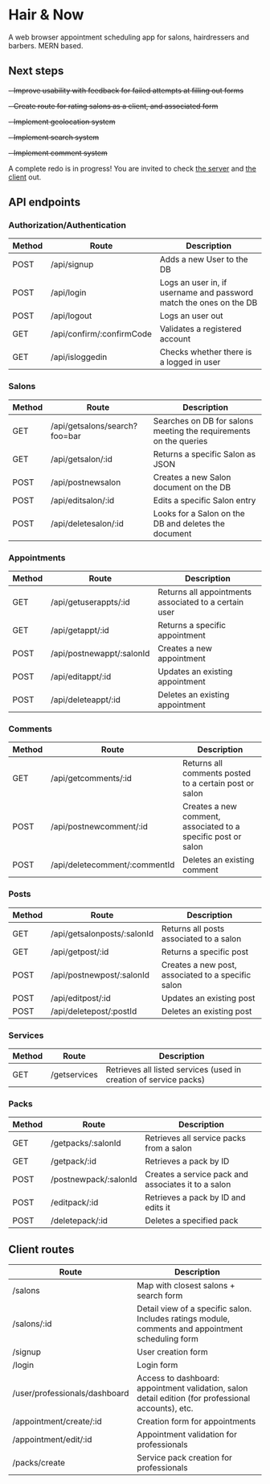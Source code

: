 # Hair & Now
A web browser appointment scheduling app for salons, hairdressers and barbers. MERN based. 

## Next steps

~~- Improve usability with feedback for failed attempts at filling out forms~~

~~- Create route for rating salons as a client, and associated form~~

~~- Implement geolocation system~~

~~- Implement search system~~

~~- Implement comment system~~

A complete redo is in progress! You are invited to check [the server](https://github.com/Elvirarp92/hair-and-now-redux-server) and [the client](https://github.com/Elvirarp92/hair-and-now-redux-client) out.

## API endpoints

### Authorization/Authentication
| **Method** | **Route**                 | **Description**                                                    |
|------------|---------------------------|--------------------------------------------------------------------|
| POST       | /api/signup               | Adds a new User to the DB                                          |
| POST       | /api/login                | Logs an user in, if username and password match the ones on the DB |
| POST       | /api/logout               | Logs an user out                                                   |
| GET        | /api/confirm/:confirmCode | Validates a registered account                                     |
| GET        | /api/isloggedin           | Checks whether there is a logged in user                           |
### Salons
| **Method**  | **Route**                     | **Description**                                                   |
|-------------|-------------------------------|-------------------------------------------------------------------|
| GET         | /api/getsalons/search?foo=bar | Searches on DB for salons meeting the requirements on the queries |
| GET         | /api/getsalon/:id             | Returns a specific Salon as JSON                                  |
| POST        | /api/postnewsalon             | Creates a new Salon document on the DB                            |
| POST        | /api/editsalon/:id            | Edits a specific Salon entry                                      |
| POST        | /api/deletesalon/:id          | Looks for a Salon on the DB and deletes the document              |
### Appointments
| **Method** | **Route**                     | **Description**                                         |
|------------|-------------------------------|---------------------------------------------------------|
| GET        | /api/getuserappts/:id         | Returns all appointments associated to a certain user   |
| GET        | /api/getappt/:id              | Returns a specific appointment                          |
| POST       | /api/postnewappt/:salonId     | Creates a new appointment                               |
| POST       | /api/editappt/:id             | Updates an existing appointment                         |
| POST       | /api/deleteappt/:id           | Deletes an existing appointment                         |
### Comments
| **Method** | **Route**                      | **Description**                                               |
|------------|--------------------------------|---------------------------------------------------------------|
| GET        | /api/getcomments/:id           | Returns all comments posted to a certain post or salon        |
| POST       | /api/postnewcomment/:id        | Creates a new comment, associated to a specific post or salon |
| POST       | /api/deletecomment/:commentId  | Deletes an existing comment                                   |
### Posts
| **Method** | **Route**                      | **Description**                                       |
|------------|--------------------------------|-------------------------------------------------------|
| GET        | /api/getsalonposts/:salonId    | Returns all posts associated to a salon               |
| GET        | /api/getpost/:id               | Returns a specific post                               |
| POST       | /api/postnewpost/:salonId      | Creates a new post, associated to a specific salon    |
| POST       | /api/editpost/:id              | Updates an existing post                              |
| POST       | /api/deletepost/:postId        | Deletes an existing post                              |
### Services
| **Method** | **Route**             | **Description**                                                   |
|------------|-----------------------|-------------------------------------------------------------------|
| GET        | /getservices          | Retrieves all listed services (used in creation of service packs) |
### Packs
| **Method** | **Route**             | **Description**                                     |
|------------|-----------------------|-----------------------------------------------------|
| GET        | /getpacks/:salonId    | Retrieves all service packs from a salon            |
| GET        | /getpack/:id          | Retrieves a pack by ID                              |
| POST       | /postnewpack/:salonId | Creates a service pack and associates it to a salon |
| POST       | /editpack/:id         | Retrieves a pack by ID and edits it                 |
| POST       | /deletepack/:id       | Deletes a specified pack                            |

## Client routes
| **Route**                     | **Description**                                                                                     |
|-------------------------------|-----------------------------------------------------------------------------------------------------|
| /salons                       | Map with closest salons + search form                                                               |
| /salons/:id                   | Detail view of a specific salon. Includes ratings module, comments and appointment scheduling form  |
| /signup                       | User creation form                                                                                  |
| /login                        | Login form                                                                                          |
| /user/professionals/dashboard | Access to dashboard: appointment validation, salon detail edition (for professional accounts), etc. |
| /appointment/create/:id       | Creation form for appointments                                                                      |
| /appointment/edit/:id         | Appointment validation for professionals                                                            |
| /packs/create                 | Service pack creation for professionals                                                             |
